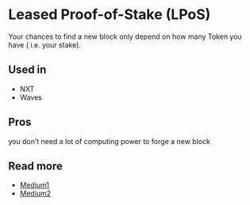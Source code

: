 # Leased Proof-of-Stake \(LPoS\)

Your chances to find a new block only depend on how many Token you have \( i.e. your stake\).

## Used in

* NXT
* Waves

## Pros

you don’t need a lot of computing power to forge a new block

## Read more

* [Medium1](https://medium.com/@wavesgo/explaining-waves-lpos-3a9f838cf167)
* [Medium2](https://blog.wavesplatform.com/waves-launches-balance-leasing-in-lite-client-14db9eac0377)

